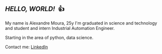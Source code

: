 ## _HELLO, WORLD!_ ​ :thumbsup:

My name is Alexandre Moura, 25y I'm graduated in science and technology and student and intern Industrial Automation Engineer. 

Starting in the area of python, data science. 

Contact me: [LinkedIn](https://www.linkedin.com/in/alexandre-fernandes-523465105/)



#  

